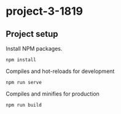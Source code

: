 # project-3-1819

## Project setup
Install NPM packages.
```
npm install
```

Compiles and hot-reloads for development
```
npm run serve
```

Compiles and minifies for production
```
npm run build
```
